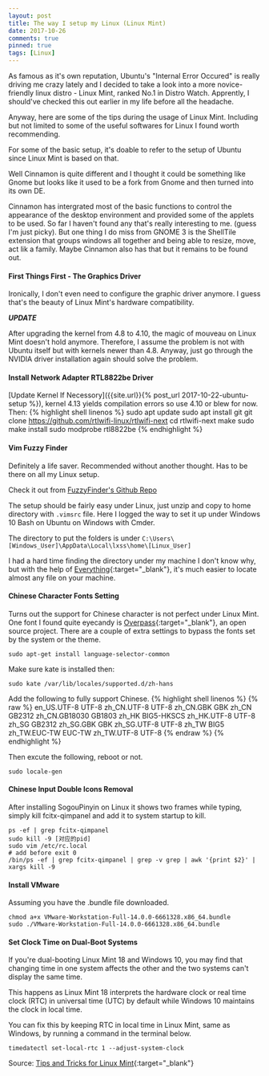 ```yaml
---
layout: post
title: The way I setup my Linux (Linux Mint)
date: 2017-10-26
comments: true
pinned: true
tags: [Linux]
---
```


As famous as it's own reputation, Ubuntu's "Internal Error Occured" is really driving me crazy lately and I decided to take a look into a more novice-friendly linux distro - Linux Mint, ranked No.1 in Distro Watch. Apprently, I should've checked this out earlier in my life before all the headache. 

Anyway, here are some of the tips during the usage of Linux Mint. Including but not limited to some of the useful softwares for Linux I found worth recommending. 

<!--more-->
For some of the basic setup, it's doable to refer to the setup of Ubuntu since Linux Mint is based on that. 

Well Cinnamon is quite different and I thought it could be something like Gnome but looks like it used to be a fork from Gnome and then turned into its own DE. 

Cinnamon has intergrated most of the basic functions to control the appearance of the desktop environment and provided some of the applets to be used. So far I haven't found any that's really interesting to me. (guess I'm just picky). But one thing I do miss from GNOME 3 is the ShellTile extension that groups windows all together and being able to resize, move, act lik a family. Maybe Cinnamon also has that but it remains to be found out.

#### First Things First - The Graphics Driver
Ironically, I don't even need to configure the graphic driver anymore. I guess that's the beauty of Linux Mint's hardware compatibility.

***UPDATE***

After upgrading the kernel from 4.8 to 4.10, the magic of mouveau on Linux Mint doesn't hold anymore. Therefore, I assume the problem is not with Ubuntu itself but with kernels newer than 4.8. Anyway, just go through the NVIDIA driver installation again should solve the problem. 

#### Install Network Adapter RTL8822be Driver
[Update Kernel If Necessory]({{site.url}}{% post_url 2017-10-22-ubuntu-setup %}), kernel 4.13 yields compilation errors so use 4.10 or blew for now. Then: 
{% highlight shell linenos %}
sudo apt update
sudo apt install git
git clone https://github.com/rtlwifi-linux/rtlwifi-next
cd rtlwifi-next
make
sudo make install
sudo modprobe rtl8822be
{% endhighlight %}

#### Vim Fuzzy Finder
Definitely a life saver. Recommended without another thought. Has to be there on all my Linux setup. 

Check it out from [FuzzyFinder's Github Repo](https://github.com/vim-scripts/FuzzyFinder)

The setup should be fairly easy under Linux, just unzip and copy to home directory with ```.vimsrc``` file. Here I logged the way to set it up under Windows 10 Bash on Ubuntu on Windows with Cmder.

The directory to put the folders is under ```C:\Users\[Windows_User]\AppData\Local\lxss\home\[Linux_User]```

I had a hard time finding the directory under my machine I don't know why, but with the help of [Everything](https://www.voidtools.com/){:target="_blank"}, it's much easier to locate almost any file on your machine. 

#### Chinese Character Fonts Setting
Turns out the support for Chinese character is not perfect under Linux Mint. One font I found quite eyecandy is [Overpass](http://overpassfont.org/){:target="_blank"}, an open source project. There are a couple of extra settings to bypass the fonts set by the system or the theme.

``` shell
sudo apt-get install language-selector-common
``` 
Make sure kate is installed then:
``` shell
sudo kate /var/lib/locales/supported.d/zh-hans
```
Add the following to fully support Chinese.
{% highlight shell linenos %}
{% raw %}
en_US.UTF-8 UTF-8
zh_CN.UTF-8 UTF-8
zh_CN.GBK GBK
zh_CN GB2312
zh_CN.GB18030 GB1803
zh_HK BIG5-HKSCS
zh_HK.UTF-8 UTF-8
zh_SG GB2312
zh_SG.GBK GBK
zh_SG.UTF-8 UTF-8
zh_TW BIG5
zh_TW.EUC-TW EUC-TW
zh_TW.UTF-8 UTF-8
{% endraw %}
{% endhighlight %}

Then excute the following, reboot or not. 
``` shell
sudo locale-gen
```

#### Chinese Input Double Icons Removal
After installing SogouPinyin on Linux it shows two frames while typing, simply kill fcitx-qimpanel and add it to system startup to kill. 
``` shell
ps -ef | grep fcitx-qimpanel
sudo kill -9 [对应的pid]
sudo vim /etc/rc.local
# add before exit 0
/bin/ps -ef | grep fcitx-qimpanel | grep -v grep | awk '{print $2}' | xargs kill -9
```

#### Install VMware
Assuming you have the .bundle file downloaded.
``` shell
chmod a+x VMware-Workstation-Full-14.0.0-6661328.x86_64.bundle
sudo ./VMware-Workstation-Full-14.0.0-6661328.x86_64.bundle
```

#### Set Clock Time on Dual-Boot Systems
If you're dual-booting Linux Mint 18 and Windows 10, you may find that changing time in one system affects the other and the two systems can't display the same time.

This happens as Linux Mint 18 interprets the hardware clock or real time clock (RTC) in universal time (UTC) by default while Windows 10 maintains the clock in local time.

You can fix this by keeping RTC in local time in Linux Mint, same as Windows, by running a command in the terminal below.
``` shell
timedatectl set-local-rtc 1 --adjust-system-clock
```

Source: [Tips and Tricks for Linux Mint](https://www.techsupportalert.com/content/tips-and-tricks-linux-mint-after-installation-mint-18-cinnamon-edition.htm#Set-Clock-Time){:target="_blank"}
